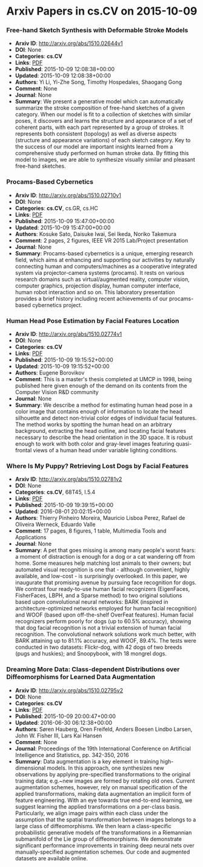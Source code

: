 # Arxiv Papers in cs.CV on 2015-10-09
### Free-hand Sketch Synthesis with Deformable Stroke Models
- **Arxiv ID**: http://arxiv.org/abs/1510.02644v1
- **DOI**: None
- **Categories**: **cs.CV**
- **Links**: [PDF](http://arxiv.org/pdf/1510.02644v1)
- **Published**: 2015-10-09 12:08:38+00:00
- **Updated**: 2015-10-09 12:08:38+00:00
- **Authors**: Yi Li, Yi-Zhe Song, Timothy Hospedales, Shaogang Gong
- **Comment**: None
- **Journal**: None
- **Summary**: We present a generative model which can automatically summarize the stroke composition of free-hand sketches of a given category. When our model is fit to a collection of sketches with similar poses, it discovers and learns the structure and appearance of a set of coherent parts, with each part represented by a group of strokes. It represents both consistent (topology) as well as diverse aspects (structure and appearance variations) of each sketch category. Key to the success of our model are important insights learned from a comprehensive study performed on human stroke data. By fitting this model to images, we are able to synthesize visually similar and pleasant free-hand sketches.



### Procams-Based Cybernetics
- **Arxiv ID**: http://arxiv.org/abs/1510.02710v1
- **DOI**: None
- **Categories**: **cs.CV**, cs.GR, cs.HC
- **Links**: [PDF](http://arxiv.org/pdf/1510.02710v1)
- **Published**: 2015-10-09 15:47:00+00:00
- **Updated**: 2015-10-09 15:47:00+00:00
- **Authors**: Kosuke Sato, Daisuke Iwai, Sei Ikeda, Noriko Takemura
- **Comment**: 2 pages, 2 figures, IEEE VR 2015 Lab/Project presentation
- **Journal**: None
- **Summary**: Procams-based cybernetics is a unique, emerging research field, which aims at enhancing and supporting our activities by naturally connecting human and computers/machines as a cooperative integrated system via projector-camera systems (procams). It rests on various research domains such as virtual/augmented reality, computer vision, computer graphics, projection display, human computer interface, human robot interaction and so on. This laboratory presentation provides a brief history including recent achievements of our procams-based cybernetics project.



### Human Head Pose Estimation by Facial Features Location
- **Arxiv ID**: http://arxiv.org/abs/1510.02774v1
- **DOI**: None
- **Categories**: **cs.CV**
- **Links**: [PDF](http://arxiv.org/pdf/1510.02774v1)
- **Published**: 2015-10-09 19:15:52+00:00
- **Updated**: 2015-10-09 19:15:52+00:00
- **Authors**: Eugene Borovikov
- **Comment**: This is a master's thesis completed at UMCP in 1998, being published
  here given enough of the demand on its contents from the Computer Vision R&D
  community
- **Journal**: None
- **Summary**: We describe a method for estimating human head pose in a color image that contains enough of information to locate the head silhouette and detect non-trivial color edges of individual facial features. The method works by spotting the human head on an arbitrary background, extracting the head outline, and locating facial features necessary to describe the head orientation in the 3D space. It is robust enough to work with both color and gray-level images featuring quasi-frontal views of a human head under variable lighting conditions.



### Where Is My Puppy? Retrieving Lost Dogs by Facial Features
- **Arxiv ID**: http://arxiv.org/abs/1510.02781v2
- **DOI**: None
- **Categories**: **cs.CV**, 68T45, I.5.4
- **Links**: [PDF](http://arxiv.org/pdf/1510.02781v2)
- **Published**: 2015-10-09 19:39:15+00:00
- **Updated**: 2016-08-01 20:02:15+00:00
- **Authors**: Thierry Pinheiro Moreira, Mauricio Lisboa Perez, Rafael de Oliveira Werneck, Eduardo Valle
- **Comment**: 17 pages, 8 figures, 1 table, Multimedia Tools and Applications
- **Journal**: None
- **Summary**: A pet that goes missing is among many people's worst fears: a moment of distraction is enough for a dog or a cat wandering off from home. Some measures help matching lost animals to their owners; but automated visual recognition is one that - although convenient, highly available, and low-cost - is surprisingly overlooked. In this paper, we inaugurate that promising avenue by pursuing face recognition for dogs. We contrast four ready-to-use human facial recognizers (EigenFaces, FisherFaces, LBPH, and a Sparse method) to two original solutions based upon convolutional neural networks: BARK (inspired in architecture-optimized networks employed for human facial recognition) and WOOF (based upon off-the-shelf OverFeat features). Human facial recognizers perform poorly for dogs (up to 60.5% accuracy), showing that dog facial recognition is not a trivial extension of human facial recognition. The convolutional network solutions work much better, with BARK attaining up to 81.1% accuracy, and WOOF, 89.4%. The tests were conducted in two datasets: Flickr-dog, with 42 dogs of two breeds (pugs and huskies); and Snoopybook, with 18 mongrel dogs.



### Dreaming More Data: Class-dependent Distributions over Diffeomorphisms for Learned Data Augmentation
- **Arxiv ID**: http://arxiv.org/abs/1510.02795v2
- **DOI**: None
- **Categories**: **cs.CV**
- **Links**: [PDF](http://arxiv.org/pdf/1510.02795v2)
- **Published**: 2015-10-09 20:00:47+00:00
- **Updated**: 2016-06-30 06:12:38+00:00
- **Authors**: Søren Hauberg, Oren Freifeld, Anders Boesen Lindbo Larsen, John W. Fisher III, Lars Kai Hansen
- **Comment**: None
- **Journal**: Proceedings of the 19th International Conference on Artificial
  Intelligence and Statistics, pp. 342-350, 2016
- **Summary**: Data augmentation is a key element in training high-dimensional models. In this approach, one synthesizes new observations by applying pre-specified transformations to the original training data; e.g.~new images are formed by rotating old ones. Current augmentation schemes, however, rely on manual specification of the applied transformations, making data augmentation an implicit form of feature engineering. With an eye towards true end-to-end learning, we suggest learning the applied transformations on a per-class basis. Particularly, we align image pairs within each class under the assumption that the spatial transformation between images belongs to a large class of diffeomorphisms. We then learn a class-specific probabilistic generative models of the transformations in a Riemannian submanifold of the Lie group of diffeomorphisms. We demonstrate significant performance improvements in training deep neural nets over manually-specified augmentation schemes. Our code and augmented datasets are available online.



